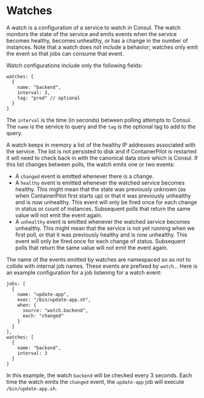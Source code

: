 # Watches

A watch is a configuration of a service to watch in Consul. The watch monitors the state of the service and emits events when the service becomes healthy, becomes unhealthy, or has a change in the number of instances. Note that a watch does not include a behavior; watches only emit the event so that jobs can consume that event.

Watch configurations include only the following fields:

```json5
watches: [
  {
    name: "backend",
    interval: 3,
    tag: "prod" // optional
  }
]
```

The `interval` is the time (in seconds) between polling attempts to Consul. The `name` is the service to query and the `tag` is the optional tag to add to the query.

A watch keeps in memory a list of the healthy IP addresses associated with the service. The list is not persisted to disk and if ContainerPilot is restarted it will need to check back in with the canonical data store which is Consul. If this list changes between polls, the watch emits one or two events:

- A `changed` event is emitted whenever there is a change.
- A `healthy` event is emitted whenever the watched service becomes healthy. This might mean that the state was previously unknown (as when ContainerPilot first starts up) or that it was previously unhealthy and is now unhealthy. This event will only be fired once for each change in status or count of instances. Subsequent polls that return the same value will not emit the event again.
- A `unhealthy` event is emitted whenever the watched service becomes unhealthy. This might mean that the service is not yet running when we first poll, or that it was previously healthy and is now unhealthy. This event will only be fired once for each change of status. Subsequent polls that return the same value will not emit the event again.

The name of the events emitted by watches are namespaced so as not to collide with internal job names. These events are prefixed by `watch.`. Here is an example configuration for a job listening for a watch event:

```json5
jobs: [
  {
    name: "update-app",
    exec: "/bin/update-app.sh",
    when: {
      source: "watch.backend",
      each: "changed"
    }
  }
],
watches: [
  {
    name: "backend",
    interval: 3
  }
]
```

In this example, the watch `backend` will be checked every 3 seconds. Each time the watch emits the `changed` event, the `update-app` job will execute `/bin/update-app.sh`.

